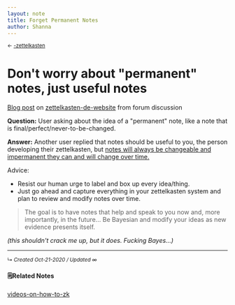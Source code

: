 ```yaml
---
layout: note
title: Forget Permanent Notes
author: Shanna
---
```


<small>← [-zettelkasten](-zettelkasten.md)</small>


# Don't worry about "permanent" notes, just useful notes

[Blog post](https://zettelkasten.de/posts/literature-notes-vs-permanent-notes/) on [zettelkasten-de-website](../slipbox/zettelkasten-de-website) from forum discussion

**Question:** User asking about the idea of a "permanent" note, like a note that is final/perfect/never-to-be-changed.

**Answer:** Another user replied that notes should be useful to you, the person developing their zettelkasten, but <ins>notes will always be changeable and impermanent they can and will change over time.</ins>

Advice:

- Resist our human urge to label and box up every idea/thing.
- Just go ahead and capture everything in your zettelkasten system and plan to review and modify notes over time.

> The goal is to have notes that help and speak to you now and, more importantly, in the future... Be Bayesian and modify your ideas as new evidence presents itself.
	
*(this shouldn't crack me up, but it does. Fucking Bayes...)*



------------------------
<small>↳ <i>Created Oct-21-2020 / Updated ∞ </i></small>
<br>


#### 🗒Related Notes
[videos-on-how-to-zk](../../zk-public/videos-on-how-to-zk.md)


